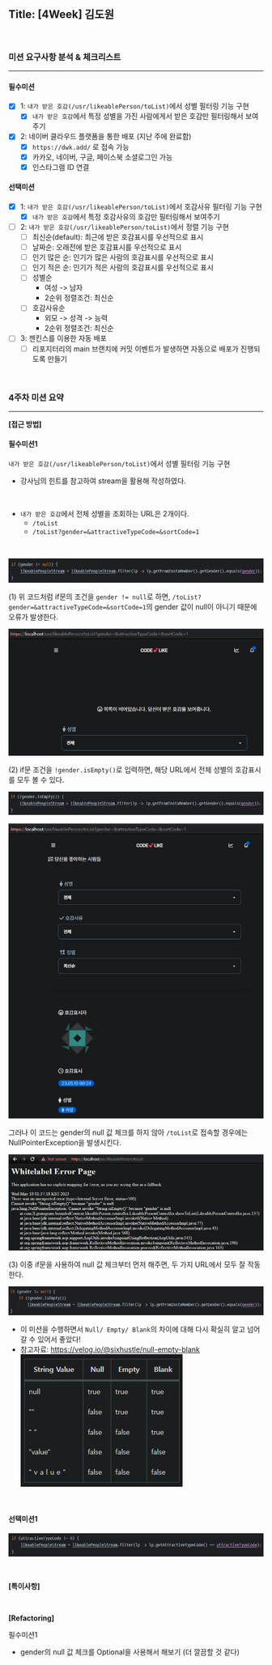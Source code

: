 ## Title: [4Week] 김도원

<br/>

### 미션 요구사항 분석 & 체크리스트

---

#### 필수미션

- [x] 1: `내가 받은 호감(/usr/likeablePerson/toList)`에서 성별 필터링 기능 구현
  - [x] `내가 받은 호감`에서 특정 성별을 가진 사람에게서 받은 호감만 필터링해서 보여주기
- [x] 2: 네이버 클라우드 플랫폼을 통한 배포 (지난 주에 완료함)
  - [x] `https://dwk.add/` 로 접속 가능
  - [x] 카카오, 네이버, 구글, 페이스북 소셜로그인 가능
  - [x] 인스타그램 ID 연결

#### 선택미션
- [x] 1: `내가 받은 호감(/usr/likeablePerson/toList)`에서 호감사유 필터링 기능 구현
  - [x] `내가 받은 호감`에서 특정 호감사유의 호감만 필터링해서 보여주기
- [ ] 2: `내가 받은 호감(/usr/likeablePerson/toList)`에서 정렬 기능 구현
  - [ ] 최신순(default): 최근에 받은 호감표시를 우선적으로 표시
  - [ ] 날짜순: 오래전에 받은 호감표시를 우선적으로 표시
  - [ ] 인기 많은 순: 인기가 많은 사람의 호감표시를 우선적으로 표시
  - [ ] 인기 적은 순: 인기가 적은 사람의 호감표시를 우선적으로 표시
  - [ ] 성별순
    - 여성 -> 남자
    - 2순위 정렬조건: 최신순
  - [ ] 호감사유순
    - 외모 -> 성격 -> 능력
    - 2순위 정렬조건: 최신순
- [ ] 3: 젠킨스를 이용한 자동 배포
  - [ ] 리포지터리의 main 브랜치에 커밋 이벤트가 발생하면 자동으로 배포가 진행되도록 만들기

<br/>

### 4주차 미션 요약

---

**[접근 방법]**

#### 필수미션1
`내가 받은 호감(/usr/likeablePerson/toList)`에서 성별 필터링 기능 구현
- 강사님의 힌트를 참고하여 stream을 활용해 작성하였다.

<br/>

- `내가 받은 호감`에서 전체 성별을 조회하는 URL은 2개이다.
  - `/toList`
  - `/toList?gender=&attractiveTypeCode=&sortCode=1`

<br/>

![img_9.png](img_9.png)

(1) 위 코드처럼 if문의 조건을 `gender != null`로 하면,
`/toList?gender=&attractiveTypeCode=&sortCode=1`의 gender 값이 null이 아니기 때문에 오류가 발생한다.


![img_8.png](img_8.png)

(2) if문 조건을 `!gender.isEmpty()`로 입력하면, 해당 URL에서 전체 성별의 호감표시를 모두 볼 수 있다.

![img_10.png](img_10.png)

![img_11.png](img_11.png)

그러나 이 코드는 gender의 null 값 체크를 하지 않아 `/toList`로 접속할 경우에는 NullPointerException을 발생시킨다.

![img_13.png](img_13.png)

(3) 이중 if문을 사용하여 null 값 체크부터 먼저 해주면, 두 가지 URL에서 모두 잘 작동한다.

![img_12.png](img_12.png)

- 이 미션을 수행하면서 `Null/ Empty/ Blank`의 차이에 대해 다시 확실히 알고 넘어갈 수 있어서 좋았다!
- 참고자료: https://velog.io/@sixhustle/null-empty-blank
![img_14.png](img_14.png)


<br/>

#### 선택미션1
![img.png](img.png)

<br/>

**[특이사항]**



<br/>

**[Refactoring]**

필수미션1
- gender의 null 값 체크를 Optional을 사용해서 해보기 (더 깔끔할 것 같다)